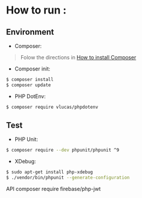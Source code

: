 
# How to run :

## Environment
- Composer:
> Folow the directions in [How to install Composer](https://www.digitalocean.com/community/tutorials/how-to-install-and-use-composer-on-ubuntu-18-04)

- Composer init:
```sh  
$ composer install  
$ composer update
```  

- PHP DotEnv:
```sh  
$ composer require vlucas/phpdotenv  
```  


## Test
- PHP Unit:
```sh  
$ composer require --dev phpunit/phpunit ^9  
```  
- XDebug:
```sh  
$ sudo apt-get install php-xdebug  
$ ./vendor/bin/phpunit --generate-configuration  
```

API
composer require firebase/php-jwt